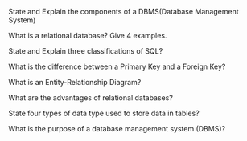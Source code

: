 State and Explain the components of a DBMS(Database Management System)

What is a relational database? Give 4 examples.

State and Explain three classifications of SQL?

What is the difference between a Primary Key and a Foreign Key?

What is an Entity-Relationship Diagram?

What are the advantages of relational databases?

State four types of data type used to store data in tables?

What is the purpose of a database management system (DBMS)?
